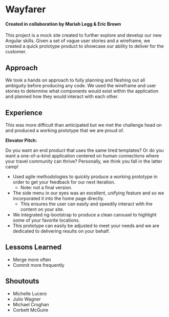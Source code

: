 # Wayfarer

#### Created in collaboration by Mariah Legg & Eric Brown

This project is a mock site created to further explore and develop our new Angular skills. Given a set of vague user stories and a wireframe, we created a quick prototype product to showcase our ability to deliver for the customer.

## Approach

We took a hands on approach to fully planning and fleshing out all ambiguity before producing any code. We used the wireframe and user stories to determine what components would exist within the application and planned how they would interact with each other.

## Experience

This was more difficult than anticipated but we met the challenge head on and produced a working prototype that we are proud of.

**Elevator Pitch:**

Do you want an end product that uses the same tired templates? Or do you want a one-of-a-kind application centered on human connections where your travel community can thrive? Personally, we think you fall in the latter camp!

- Used agile methodologies to quickly produce a working prototype in order to get your feedback for our next iteration.
    - Note: not a final version.
- The side menu in our eyes was an excellent, unifying feature and so we incorporated it into the home page directly.
    - This ensures the user can easily and speedily interact with the content on your site.
- We integrated ng-bootstrap to produce a clean carousel to highlight some of your favorite locations.
- This prototype can easily be adjusted to meet your needs and we are dedicated to delivering results on your behalf.

## Lessons Learned

- Merge more often
- Commit more frequently

## Shoutouts

- Michelle Lucero
- Julio Wagner
- Michael Croghan
- Corbett McGuire
